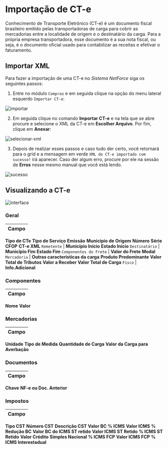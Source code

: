 # Importação de CT-e

Conhecimento de Transporte Eletrônico (CT-e) é um documento fiscal brasileiro emitido pelas transportadoras de carga para 
cobrir as mercadorias entre a localidade de origem e o destinatário da carga. Para a própria empresa transportadora, esse documento 
é a sua nota fiscal, ou seja, é o documento oficial usado para contabilizar as receitas e efetivar o faturamento.


## Importar XML

Para fazer a importação de uma CT-e no *Sistema NetForce* siga os seguintes passos:

1. Entre no módulo ```Compras``` e em seguida clique na opção do menu lateral esquerdo ```Importar CT-e```:

![importar](https://raw.githubusercontent.com/netforcews/docs-erp/master/compras/imgs/importar.png)

2. Em seguida clique no comando **Importar CT-e** e na tela que se abre procure e selecione o XML da CT-e em **Escolher Arquivo**. Por fim,
clique em **Anexar**:

![selecionar-xml](https://raw.githubusercontent.com/netforcews/docs-erp/master/compras/imgs/selecionar-xml.png)

3. Depois de realizar esses passos e caso tudo der certo, você retornará para o grid e a mensagem 
em verde ```XML do CT-e importado com sucesso!``` irá aparecer.
Caso der algum erro, procure por ele na sessão de **Erros** nesse mesmo manual que você está lendo.

![sucesso](https://raw.githubusercontent.com/netforcews/docs-erp/master/compras/imgs/sucesso.png)

## Visualizando a CT-e

![interface](https://raw.githubusercontent.com/netforcews/docs-erp/master/compras/imgs/interface.png)

### Geral

Campo |
------|
**Tipo de CTe**
**Tipo de Serviço**
**Emissão**
**Munícipio de Origem**
**Número**
**Série**
**CFOP**
**CT-e XML**
```Remetente``` |
**Município Início**
**Estado Início**
```Destinatário``` |
**Município Fim**
**Estado Fim**
```Componentes do Frete``` |
**Valor do Frete**
**Modal**
```Mercadoria``` |
**Outras características da carga**
**Produto Predominante**
**Valor Total de Tributos**
**Valor a Receber**
**Valor Total de Carga**
```Fisco``` |
**Info.Adicional**

### Componentes

Campo |
------|
**Nome**
**Valor**

### Mercadorias

Campo |
------|
**Unidade**
**Tipo de Medida**
**Quantidade de Carga**
**Valor da Carga para Averbação**

### Documentos

Campo |
------|
**Chave**
**NF-e ou Doc. Anterior**

### Impostos

Campo |
------|
**Tipo CST**
**Número CST**
**Descrição CST**
**Valor BC**
**% ICMS**
**Valor ICMS**
**% Redução BC**
**Valor BC do ICMS ST retido**
**Valor ICMS ST Retido**
**% ICMS ST Retido**
**Valor Crédito**
**Simples Nacional**
**% ICMS FCP**
**Valor ICMS FCP**
**% ICMS Interestadual**
